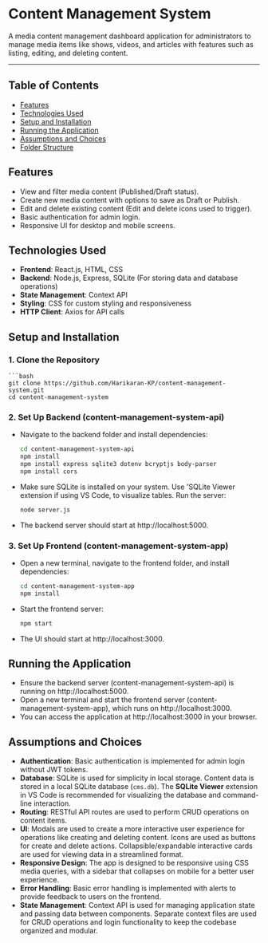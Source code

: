 # Content Management System

A media content management dashboard application for administrators to manage media items like shows, videos, and articles with features such as listing, editing, and deleting content.

---

## Table of Contents
- [Features](#features)
- [Technologies Used](#technologies-used)
- [Setup and Installation](#setup-and-installation)
- [Running the Application](#running-the-application)
- [Assumptions and Choices](#assumptions-and-choices)
- [Folder Structure](#folder-structure)

## Features
- View and filter media content (Published/Draft status).
- Create new media content with options to save as Draft or Publish.
- Edit and delete existing content (Edit and delete icons used to trigger).
- Basic authentication for admin login.
- Responsive UI for desktop and mobile screens.

## Technologies Used
- **Frontend**: React.js, HTML, CSS
- **Backend**: Node.js, Express, SQLite (For storing data and database operations)
- **State Management**: Context API
- **Styling**: CSS for custom styling and responsiveness
- **HTTP Client**: Axios for API calls

## Setup and Installation

### 1. **Clone the Repository**
    ```bash
    git clone https://github.com/Harikaran-KP/content-management-system.git
    cd content-management-system

### 2. **Set Up Backend (content-management-system-api)**
- Navigate to the backend folder and install dependencies:
    ```bash
    cd content-management-system-api
    npm install
    npm install express sqlite3 dotenv bcryptjs body-parser
    npm install cors

- Make sure SQLite is installed on your system. Use 'SQLite Viewer extension if using VS Code, to visualize tables.
  Run the server:
     ```bash
     node server.js

- The backend server should start at http://localhost:5000.

### 3. Set Up Frontend (content-management-system-app)

- Open a new terminal, navigate to the frontend folder, and install dependencies:
    ```bash
    cd content-management-system-app
    npm install
- Start the frontend server:
    ```bash
    npm start
- The UI should start at http://localhost:3000.

## Running the Application

- Ensure the backend server (content-management-system-api) is running on http://localhost:5000.
- Open a new terminal and start the frontend server (content-management-system-app), which runs on http://localhost:3000.
- You can access the application at http://localhost:3000 in your browser.

## Assumptions and Choices

- **Authentication**: Basic authentication is implemented for admin login without JWT tokens.
- **Database**: SQLite is used for simplicity in local storage. Content data is stored in a local SQLite database (`cms.db`). The **SQLite Viewer** extension in VS Code is recommended for visualizing the database and command-line interaction.
- **Routing**: RESTful API routes are used to perform CRUD operations on content items.
- **UI**: Modals are used to create a more interactive user experience for operations like creating and deleting content. Icons are used as buttons for create and delete actions. Collapsible/expandable interactive cards are used for viewing data in a streamlined format.
- **Responsive Design**: The app is designed to be responsive using CSS media queries, with a sidebar that collapses on mobile for a better user experience.
- **Error Handling**: Basic error handling is implemented with alerts to provide feedback to users on the frontend.
- **State Management**: Context API is used for managing application state and passing data between components. Separate context files are used for CRUD operations and login functionality to keep the codebase organized and modular.
